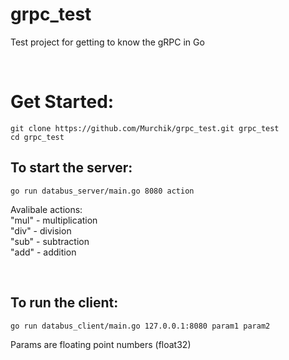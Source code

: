 # grpc_test
Test project for getting to know the gRPC in Go

<br />

# Get Started:
```
git clone https://github.com/Murchik/grpc_test.git grpc_test
cd grpc_test
```

## To start the server:
```
go run databus_server/main.go 8080 action
```
Avalibale actions: <br />
"mul" - multiplication <br />
"div" - division <br />
"sub" - subtraction <br />
"add" - addition

<br />

## To run the client:
```
go run databus_client/main.go 127.0.0.1:8080 param1 param2
```
Params are floating point numbers (float32)
